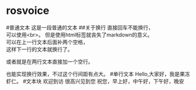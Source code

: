 # rosvoice
#普通文本
这是一段普通的文本
##关于换行
直接回车不能换行，<br>
可以使用\<br>。
但是使用html标签就丧失了markdown的意义。  
可以在上一行文本后面补两个空格，  
这样下一行的文本就换行了。

或者就是在两行文本直接加一个空行。

也能实现换行效果，不过这个行间距有点大。
#单行文本
    Hello,大家好，我是果冻虾仁。
#文本块
    欢迎到访
    很高兴见到您
    祝您，早上好，中午好，下午好，晚安
